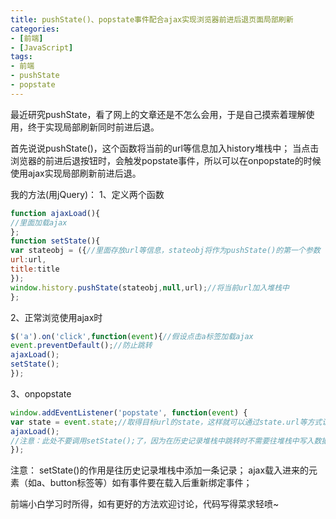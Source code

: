 ```yaml
---
title: pushState()、popstate事件配合ajax实现浏览器前进后退页面局部刷新
categories:
- [前端]
- [JavaScript]
tags:
- 前端
- pushState
- popstate
---
```


最近研究pushState，看了网上的文章还是不怎么会用，于是自己摸索着理解使用，终于实现局部刷新同时前进后退。

首先说说pushState()，这个函数将当前的url等信息加入history堆栈中；
当点击浏览器的前进后退按钮时，会触发popstate事件，所以可以在onpopstate的时候使用ajax实现局部刷新前进后退。

我的方法(用jQuery)：
1、定义两个函数

```javascript
function ajaxLoad(){
//里面加载ajax
};
function setState(){
var stateobj = ({//里面存放url等信息，stateobj将作为pushState()的第一个参数
url:url,
title:title
});
window.history.pushState(stateobj,null,url);//将当前url加入堆栈中
};
```

2、正常浏览使用ajax时

```javascript
$('a').on('click',function(event){//假设点击a标签加载ajax
event.preventDefault();//防止跳转
ajaxLoad();
setState();
});
```

3、onpopstate

```javascript
window.addEventListener('popstate', function(event) {
var state = event.state;//取得目标url的state，这样就可以通过state.url等方式访问之前stateobj中的内容
ajaxLoad();
//注意：此处不要调用setState();了，因为在历史记录堆栈中跳转时不需要往堆栈中写入数据
});
```

注意：
setState()的作用是往历史记录堆栈中添加一条记录；
ajax载入进来的元素（如a、button标签等）如有事件要在载入后重新绑定事件；



前端小白学习时所得，如有更好的方法欢迎讨论，代码写得菜求轻喷~


